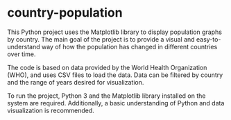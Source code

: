 # country-population
This Python project uses the Matplotlib library to display population graphs by country. The main goal of the project is to provide a visual and easy-to-understand way of how the population has changed in different countries over time.

The code is based on data provided by the World Health Organization (WHO), and uses CSV files to load the data. Data can be filtered by country and the range of years desired for visualization.

To run the project, Python 3 and the Matplotlib library installed on the system are required. Additionally, a basic understanding of Python and data visualization is recommended.
